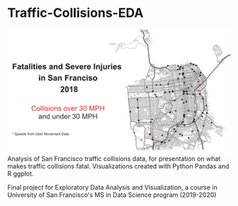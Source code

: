 # Traffic-Collisions-EDA
![](traffic_collisions.png)
Analysis of San Francisco traffic collisions data, for presentation on what makes traffic collisions fatal. Visualizations created with Python Pandas and R ggplot.

Final project for Exploratory Data Analysis and Visualization, a course in University of San Francisco's MS in Data Science program (2019-2020)
